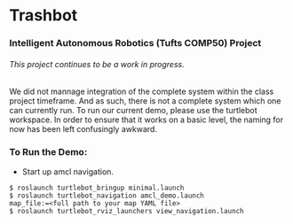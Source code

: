 # Trashbot
### Intelligent Autonomous Robotics (Tufts COMP50) Project

###### This project continues to be a work in progress.
 We did not mannage integration of the complete system within the class project
 timeframe. And as such, there is not a complete system which one can currently
 run. To run our current demo, please use the turtlebot workspace. In order to ensure that it works on a basic level, the naming for now has been left confusingly awkward.

### To Run the Demo:
 * Start up amcl navigation.

``` $ roslaunch turtlebot_bringup minimal.launch
$ roslaunch turtlebot_bringup minimal.launch
$ roslaunch turtlebot_navigation amcl_demo.launch
map_file:=<full path to your map YAML file>
$ roslaunch turtlebot_rviz_launchers view_navigation.launch
```



